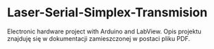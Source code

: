 # Laser-Serial-Simplex-Transmision
Electronic hardware project with Arduino and LabView.
Opis projektu znajduję się w dokumentacji zamieszczonej w postaci pliku PDF.
